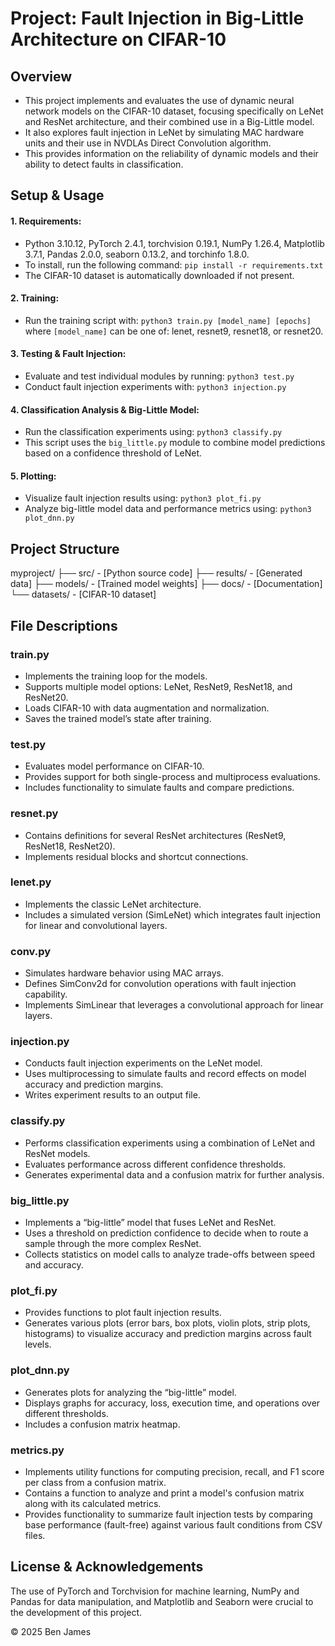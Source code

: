 # Project: Fault Injection in Big-Little Architecture on CIFAR-10

## Overview
- This project implements and evaluates the use of dynamic neural network models on the CIFAR-10 dataset, focusing specifically on LeNet and ResNet architecture, and their combined use in a Big-Little model.
- It also explores fault injection in LeNet by simulating MAC hardware units and their use in NVDLAs Direct Convolution algorithm.
- This provides information on the reliability of dynamic models and their ability to detect faults in classification.

## Setup & Usage

#### 1. Requirements:
- Python 3.10.12, PyTorch 2.4.1, torchvision 0.19.1, NumPy 1.26.4, Matplotlib 3.7.1, Pandas 2.0.0, seaborn 0.13.2, and torchinfo 1.8.0.
- To install, run the following command: ```pip install -r requirements.txt```
- The CIFAR-10 dataset is automatically downloaded if not present.

#### 2. Training:
- Run the training script with: ```python3 train.py [model_name] [epochs]```
    where ```[model_name]``` can be one of: lenet, resnet9, resnet18, or resnet20.

#### 3. Testing & Fault Injection:
- Evaluate and test individual modules by running: ```python3 test.py```
- Conduct fault injection experiments with: ```python3 injection.py```

#### 4. Classification Analysis & Big-Little Model:
- Run the classification experiments using: ```python3 classify.py```
- This script uses the ```big_little.py``` module to combine model predictions based on a confidence threshold of LeNet.

#### 5. Plotting:
- Visualize fault injection results using: ```python3 plot_fi.py```
- Analyze big-little model data and performance metrics using: ```python3 plot_dnn.py```

## Project Structure
myproject/
├── src/ - [Python source code]
├── results/ - [Generated data]
├── models/ - [Trained model weights]
├── docs/ - [Documentation]
└── datasets/ - [CIFAR-10 dataset]

## File Descriptions
### train.py
- Implements the training loop for the models.
- Supports multiple model options: LeNet, ResNet9, ResNet18, and ResNet20.
- Loads CIFAR-10 with data augmentation and normalization.
- Saves the trained model’s state after training.

### test.py
- Evaluates model performance on CIFAR-10.
- Provides support for both single-process and multiprocess evaluations.
- Includes functionality to simulate faults and compare predictions.

### resnet.py
- Contains definitions for several ResNet architectures (ResNet9, ResNet18, ResNet20).
- Implements residual blocks and shortcut connections.

### lenet.py
- Implements the classic LeNet architecture.
- Includes a simulated version (SimLeNet) which integrates fault injection for linear and convolutional layers.

### conv.py
- Simulates hardware behavior using MAC arrays.
- Defines SimConv2d for convolution operations with fault injection capability.
- Implements SimLinear that leverages a convolutional approach for linear layers.

### injection.py
- Conducts fault injection experiments on the LeNet model.
- Uses multiprocessing to simulate faults and record effects on model accuracy and prediction margins.
- Writes experiment results to an output file.

### classify.py
- Performs classification experiments using a combination of LeNet and ResNet models.
- Evaluates performance across different confidence thresholds.
- Generates experimental data and a confusion matrix for further analysis.

### big\_little.py
- Implements a “big-little” model that fuses LeNet and ResNet.
- Uses a threshold on prediction confidence to decide when to route a sample through the more complex ResNet.
- Collects statistics on model calls to analyze trade-offs between speed and accuracy.

### plot\_fi.py
- Provides functions to plot fault injection results.
- Generates various plots (error bars, box plots, violin plots, strip plots, histograms) to visualize accuracy and prediction margins across fault levels.

### plot\_dnn.py
- Generates plots for analyzing the “big-little” model.
- Displays graphs for accuracy, loss, execution time, and operations over different thresholds.
- Includes a confusion matrix heatmap.

### metrics.py
- Implements utility functions for computing precision, recall, and F1 score per class from a confusion matrix.
- Contains a function to analyze and print a model's confusion matrix along with its calculated metrics.
- Provides functionality to summarize fault injection tests by comparing base performance (fault-free) against various fault conditions from CSV files.

## License & Acknowledgements
The use of PyTorch and Torchvision for machine learning, NumPy and Pandas for data manipulation, and Matplotlib and Seaborn were crucial to the development of this project.

© 2025 Ben James